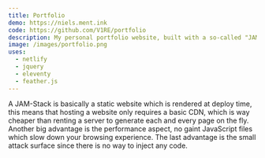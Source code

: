 ```yaml
---
title: Portfolio
demo: https://niels.ment.ink
code: https://github.com/V1RE/portfolio
description: My personal portfolio website, built with a so-called "JAM-Stack" for maximum performance and minimal maintainance.
image: /images/portfolio.png
uses:
  - netlify
  - jquery
  - eleventy
  - feather.js
---
```


A JAM-Stack is basically a static website which is rendered at deploy time, this means that hosting a website only requires a basic CDN, which is way cheaper than renting a server to generate each and every page on the fly. Another big advantage is the performance aspect, no gaint JavaScript files which slow down your browsing experience. The last advantage is the small attack surface since there is no way to inject any code.
